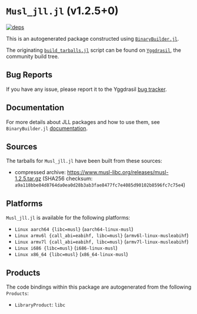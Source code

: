# `Musl_jll.jl` (v1.2.5+0)

[![deps](https://juliahub.com/docs/Musl_jll/deps.svg)](https://juliahub.com/ui/Packages/General/Musl_jll/)

This is an autogenerated package constructed using [`BinaryBuilder.jl`](https://github.com/JuliaPackaging/BinaryBuilder.jl).

The originating [`build_tarballs.jl`](https://github.com/JuliaPackaging/Yggdrasil/blob/b66289afd1b856f3e9b1ad133840065acfed33d2/M/Musl/build_tarballs.jl) script can be found on [`Yggdrasil`](https://github.com/JuliaPackaging/Yggdrasil/), the community build tree.

## Bug Reports

If you have any issue, please report it to the Yggdrasil [bug tracker](https://github.com/JuliaPackaging/Yggdrasil/issues).

## Documentation

For more details about JLL packages and how to use them, see `BinaryBuilder.jl` [documentation](https://docs.binarybuilder.org/stable/jll/).

## Sources

The tarballs for `Musl_jll.jl` have been built from these sources:

* compressed archive: https://www.musl-libc.org/releases/musl-1.2.5.tar.gz (SHA256 checksum: `a9a118bbe84d8764da0ea0d28b3ab3fae8477fc7e4085d90102b8596fc7c75e4`)

## Platforms

`Musl_jll.jl` is available for the following platforms:

* `Linux aarch64 {libc=musl}` (`aarch64-linux-musl`)
* `Linux armv6l {call_abi=eabihf, libc=musl}` (`armv6l-linux-musleabihf`)
* `Linux armv7l {call_abi=eabihf, libc=musl}` (`armv7l-linux-musleabihf`)
* `Linux i686 {libc=musl}` (`i686-linux-musl`)
* `Linux x86_64 {libc=musl}` (`x86_64-linux-musl`)

## Products

The code bindings within this package are autogenerated from the following `Products`:

* `LibraryProduct`: `libc`
